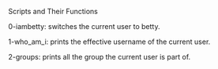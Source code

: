 Scripts and Their Functions

0-iambetty: switches the current user to betty.

1-who_am_i: prints the effective username of the current user.

2-groups: prints all the group the current user is part of.